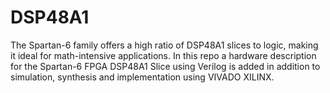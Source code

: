 # DSP48A1
The Spartan-6 family offers a high ratio of DSP48A1 slices to logic, making it ideal for math-intensive applications. In this repo a hardware description for the Spartan-6 FPGA DSP48A1 Slice
using Verilog is added in addition to simulation, synthesis and implementation using VIVADO XILINX.
